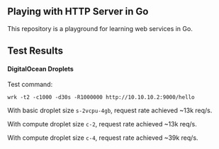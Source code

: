 ## Playing with HTTP Server in Go

This repository is a playground for learning web services in Go.

## Test Results

#### DigitalOcean Droplets

Test command:

```shell
wrk -t2 -c1000 -d30s -R1000000 http://10.10.10.2:9000/hello
```

With basic droplet size `s-2vcpu-4gb`, request rate achieved ~13k req/s.

With compute droplet size `c-2`, request rate achieved ~13k req/s.

With compute droplet size `c-4`, request rate achieved ~39k req/s.

